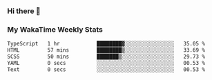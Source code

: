 ### Hi there 👋

<!--
**royschrauwen/royschrauwen** is a ✨ _special_ ✨ repository because its `README.md` (this file) appears on your GitHub profile.

Here are some ideas to get you started:

- 🔭 I’m currently working on ...
- 🌱 I’m currently learning ...
- 👯 I’m looking to collaborate on ...
- 🤔 I’m looking for help with ...
- 💬 Ask me about ...
- 📫 How to reach me: ...
- 😄 Pronouns: ...
- ⚡ Fun fact: ...
-->


### My WakaTime Weekly Stats
<!--START_SECTION:waka-->

```txt
TypeScript   1 hr            ████████▓░░░░░░░░░░░░░░░░   35.05 %
HTML         57 mins         ████████▒░░░░░░░░░░░░░░░░   33.69 %
SCSS         50 mins         ███████▒░░░░░░░░░░░░░░░░░   29.73 %
YAML         0 secs          ░░░░░░░░░░░░░░░░░░░░░░░░░   00.53 %
Text         0 secs          ░░░░░░░░░░░░░░░░░░░░░░░░░   00.53 %
```

<!--END_SECTION:waka-->
